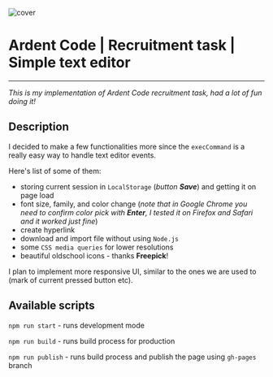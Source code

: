 ![cover](https://mateuszlason.github.io/ArdentCode-recruitment-task/task.png)

# Ardent Code | Recruitment task | Simple text editor

---

_This is my implementation of Ardent Code recruitment task, had a lot of fun doing it!_

## Description

I decided to make a few functionalities more since the `execCommand` is a really easy way to handle text editor events.

Here's list of some of them:

- storing current session in `LocalStorage` (_button **Save**_) and getting it on page load
- font size, family, and color change (_note that in Google Chrome you need to confirm color pick with **Enter**, I tested it on Firefox and Safari and it worked just fine_)
- create hyperlink
- download and import file without using `Node.js`
- some `CSS media queries` for lower resolutions
- beautiful oldschool icons - thanks **Freepick**!

I plan to implement more responsive UI, similar to the ones we are used to (mark of current pressed button etc).

## Available scripts

`npm run start` - runs development mode

`npm run build` - runs build process for production

`npm run publish` - runs build process and publish the page using `gh-pages` branch
